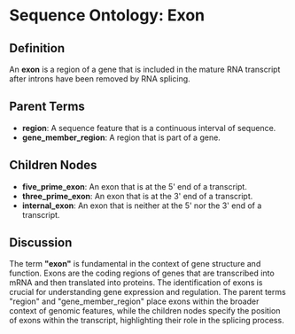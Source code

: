 
# Sequence Ontology: Exon

## Definition
An **exon** is a region of a gene that is included in the mature RNA transcript after introns have been removed by RNA splicing.

## Parent Terms
- **region**: A sequence feature that is a continuous interval of sequence.
- **gene_member_region**: A region that is part of a gene.

## Children Nodes
- **five_prime_exon**: An exon that is at the 5' end of a transcript.
- **three_prime_exon**: An exon that is at the 3' end of a transcript.
- **internal_exon**: An exon that is neither at the 5' nor the 3' end of a transcript.

## Discussion
The term **"exon"** is fundamental in the context of gene structure and function. Exons are the coding regions of genes that are transcribed into mRNA and then translated into proteins. The identification of exons is crucial for understanding gene expression and regulation. The parent terms "region" and "gene_member_region" place exons within the broader context of genomic features, while the children nodes specify the position of exons within the transcript, highlighting their role in the splicing process.
